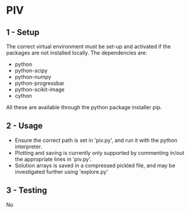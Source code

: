 # PIV

1 - Setup
-------------------------------
The correct virtual environment must be set-up and activated
if the packages are not installed locally.
The dependencies are:
- python
- python-scipy
- python-numpy
- python-progressbar
- python-scikit-image
- cython

All these are available through the python package installer pip.


2 - Usage
-------------------------------
- Ensure the correct path is set in 'piv.py', and run it with the python
interpreter.
- Plotting and saving is currently only supported by commenting in/out the
appropriate lines in 'piv.py'.
- Solution arrays is saved in a compressed pickled file, and may be investigated
further using 'explore.py'

3 - Testing
-------------------------------
No

